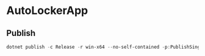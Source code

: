 ﻿# AutoLockerApp

## Publish

```powershell
dotnet publish -c Release -r win-x64 --no-self-contained -p:PublishSingleFile=true
```